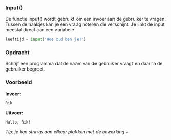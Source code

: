 ### Input()

De functie input() wordt gebruikt om een invoer aan de gebruiker te vragen. Tussen de haakjes kan je een vraag noteren die verschijnt. Je linkt de input meestal direct aan een variabele

```python
leeftijd = input("Hoe oud ben je?")
```

### Opdracht
Schrijf een programma dat de naam van de gebruiker vraagt en daarna de gebruiker begroet.

### Voorbeeld

**Invoer:**

    Rik

**Uitvoer:**

    Hallo, Rik!

*Tip: je kan strings aan elkaar plakken met de bewerking +*


